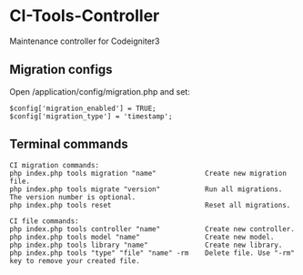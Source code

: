 # CI-Tools-Controller
Maintenance controller for Codeigniter3

Migration configs
-----------------
Open /application/config/migration.php and set:
```
$config['migration_enabled'] = TRUE;
$config['migration_type'] = 'timestamp';
```
Terminal commands
-----------------
```
CI migration commands:
php index.php tools migration "name"            Create new migration file.
php index.php tools migrate "version"           Run all migrations. The version number is optional.
php index.php tools reset                       Reset all migrations.

CI file commands:      
php index.php tools controller "name"           Create new controller.
php index.php tools model "name"                Create new model.
php index.php tools library "name"              Create new library.
php index.php tools "type" "file" "name" -rm    Delete file. Use "-rm" key to remove your created file.
```
